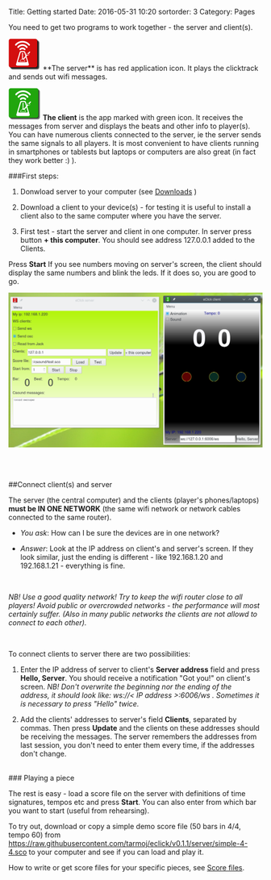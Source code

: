 Title: Getting started
Date: 2016-05-31 10:20
sortorder: 3
Category: Pages

You need to get two programs to work together - the server and client(s).

<img src=../images/eclick-server.png width=64 >
**The server** is has red application icon. It plays the clicktrack and sends out wifi messages.



<img src=../images/eclick-client.png width=64 > **The client** is the app marked with green icon. It receives the messages from server and displays the beats and other info to player(s). You can have numerous clients connected to the server, ie the server sends the same signals to all players. It is most convenient to have clients running in smartphones or tablests but laptops or computers are also great (in fact they work better :) ).

###First steps: 

1) Donwload server to your computer (see [Downloads](download.html) )

2) Download a client to your device(s) - for testing it is useful to install a client also to the same computer where you have the server.

3) First test - start the server and client in one computer. In server press button **+ this computer**. You should see address 127.0.0.1 added to the Clients. 

Press **Start** If you see numbers moving on server's screen, the client should display the same numbers and blink the leds. If it does so, you are good to go.

<img src=../images/client%2Bserver_on_desktop.png width=600 >

<br><br>

##Connect client(s) and server

The server (the central computer) and the clients (player's phones/laptops) **must be IN ONE NETWORK** (the same wifi network or network cables connected to the same router). 

* *You ask*: How can I be sure the devices are in one network?

* *Answer*: Look at the IP address on client's and server's screen. If they look similar, just the ending is different - like 192.168.1.20 and 192.168.1.21 - everything is fine.

<br>

_NB! Use a good quality network! Try to keep the wifi router close to all players! Avoid public or overcrowded networks -  the performance will most certainly suffer. (Also in many public networks the clients are not allowd to connect to each other)._

<br>

To connect clients to server there are two possibilities: 

1. Enter the IP address of server to client's **Server address** field and press **Hello, Server**. You should receive a notification "Got you!" on client's screen. _NB! Don't overwrite the beginning nor the ending of the address, it should look like: ws://< IP address >:6006/ws . Sometimes it is necessary to press "Hello" twice._

2. Add the clients' addresses to server's field **Clients**, separated by commas. Then press **Update** and the clients on these addresses should be receiving the messages. The server remembers the addresses from last session, you don't need to enter them every time, if the addresses don't change.

<br>
### Playing a piece

The rest is easy - load a score file on the server with definitions of time signatures, tempos etc and press **Start**. You can also enter from which bar you want to start (useful from rehearsing).

To try out, download or copy a simple demo score file (50 bars in 4/4, tempo 60) from
<https://raw.githubusercontent.com/tarmoj/eclick/v0.1.1/server/simple-4-4.sco> to your computer and see if you can load and play it.

How to write or get score files for your specific pieces, see [Score files](score-files.html).





